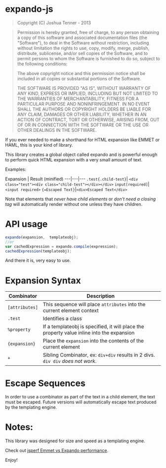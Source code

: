 expando-js
========
>Copyright (C) Joshua Tenner - 2013

>Permission is hereby granted, free of charge, to any person obtaining a copy of this software and associated documentation files (the "Software"), to deal in the Software without restriction, including without limitation the rights to use, copy, modify, merge, publish, distribute, sublicense, and/or sell copies of the Software, and to permit persons to whom the Software is furnished to do so, subject to the following conditions:
>
>The above copyright notice and this permission notice shall be included in all copies or substantial portions of the Software.
>
>THE SOFTWARE IS PROVIDED "AS IS", WITHOUT WARRANTY OF ANY KIND, EXPRESS OR IMPLIED, INCLUDING BUT NOT LIMITED TO THE WARRANTIES OF MERCHANTABILITY, FITNESS FOR A PARTICULAR PURPOSE AND NONINFRINGEMENT. IN NO EVENT SHALL THE AUTHORS OR COPYRIGHT HOLDERS BE LIABLE FOR ANY CLAIM, DAMAGES OR OTHER LIABILITY, WHETHER IN AN ACTION OF CONTRACT, TORT OR OTHERWISE, ARISING FROM, OUT OF OR IN CONNECTION WITH THE SOFTWARE OR THE USE OR OTHER DEALINGS IN THE SOFTWARE.

If you ever needed to make a shorthand for HTML expansion like EMMET or HAML, this is your kind of library.

This library creates a global object called expando and is powerful enough to perform quick HTML expansion with a very small amount of text.

Examples:

Expansion | Result (minified)
---|---|---
`.test{.child-test}`| `<div class="test"><div class="child-test"></div></div>`
`input[required]`|`<input required>`
`{=Escaped Text}`|`<div>Escaped Text</div>`

Note that elements that _never have child elements_ or _don't need a closing tag_ will automatically render without one unless they have children.

API usage
=========
```javascript
expando(expansion,  templateobj); 
//or
var cachedExpression = expando.compile(expression);
cachedExpression(templateobj);
```

And there it is, very easy to use.

Expansion Syntax
================
Combinator | Description
---|---
`[attributes]`| This sequence will place `attributes` into the current element context
`.test` | Identifies a class
`%property` | If a templateobj is specified, it will place the property value inline into the expansion
`{expansion}` | Place the `expansion` into the contents of the current element
`+` | Sibling Combinator, ex: `div+div` results in 2 divs. `div div` _does not work_.

Escape Sequences
================
In order to use a combinator as part of the text in a child element, the text must be escaped.  Future versions will automatically escape text produced by the templating engine.


Notes:
======
This library was designed for size and speed as a templating engine. 

Check out [jsperf Emmet vs Expando performance](http://jsperf.com/emmet-vs-expando/2).

Enjoy!
